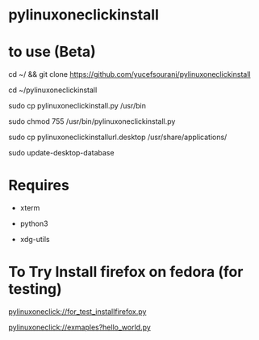 # pylinuxoneclickinstall


# to use (Beta)

cd ~/ && git clone https://github.com/yucefsourani/pylinuxoneclickinstall

cd ~/pylinuxoneclickinstall

sudo cp pylinuxoneclickinstall.py /usr/bin

sudo chmod 755 /usr/bin/pylinuxoneclickinstall.py

sudo cp pylinuxoneclickinstallurl.desktop /usr/share/applications/

sudo update-desktop-database

# Requires 

 * xterm
 
 * python3

 * xdg-utils


# To Try Install firefox on fedora (for testing)
<a href="pylinuxoneclick://for_test_installfirefox.py" target="_top">pylinuxoneclick://for_test_installfirefox.py</a>

<a href="pylinuxoneclick://exmaples?hello_world.py" target="_top">pylinuxoneclick://exmaples?hello_world.py</a>

